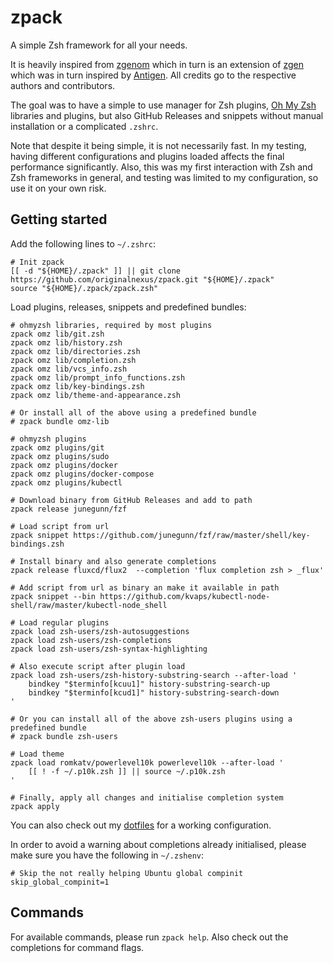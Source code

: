# zpack

A simple Zsh framework for all your needs.

It is heavily inspired from [zgenom](https://github.com/jandamm/zgenom) which in turn is an extension of [zgen](https://github.com/tarjoilija/zgen) which was in turn inspired by [Antigen](https://github.com/zsh-users/antigen). All credits go to the respective authors and contributors.

The goal was to have a simple to use manager for Zsh plugins, [Oh My Zsh](https://github.com/ohmyzsh/ohmyzsh) libraries and plugins, but also GitHub Releases and snippets without manual installation or a complicated `.zshrc`.

Note that despite it being simple, it is not necessarily fast. In my testing, having different configurations and plugins loaded affects the final performance significantly. Also, this was my first interaction with Zsh and Zsh frameworks in general, and testing was limited to my configuration, so use it on your own risk.

## Getting started

Add the following lines to `~/.zshrc`:

```shell
# Init zpack
[[ -d "${HOME}/.zpack" ]] || git clone https://github.com/originalnexus/zpack.git "${HOME}/.zpack"
source "${HOME}/.zpack/zpack.zsh"
```

Load plugins, releases, snippets and predefined bundles:

```shell
# ohmyzsh libraries, required by most plugins
zpack omz lib/git.zsh
zpack omz lib/history.zsh
zpack omz lib/directories.zsh
zpack omz lib/completion.zsh
zpack omz lib/vcs_info.zsh
zpack omz lib/prompt_info_functions.zsh
zpack omz lib/key-bindings.zsh
zpack omz lib/theme-and-appearance.zsh

# Or install all of the above using a predefined bundle
# zpack bundle omz-lib

# ohmyzsh plugins
zpack omz plugins/git
zpack omz plugins/sudo
zpack omz plugins/docker
zpack omz plugins/docker-compose
zpack omz plugins/kubectl

# Download binary from GitHub Releases and add to path
zpack release junegunn/fzf

# Load script from url
zpack snippet https://github.com/junegunn/fzf/raw/master/shell/key-bindings.zsh

# Install binary and also generate completions
zpack release fluxcd/flux2  --completion 'flux completion zsh > _flux'

# Add script from url as binary an make it available in path
zpack snippet --bin https://github.com/kvaps/kubectl-node-shell/raw/master/kubectl-node_shell

# Load regular plugins
zpack load zsh-users/zsh-autosuggestions
zpack load zsh-users/zsh-completions
zpack load zsh-users/zsh-syntax-highlighting

# Also execute script after plugin load
zpack load zsh-users/zsh-history-substring-search --after-load '
    bindkey "$terminfo[kcuu1]" history-substring-search-up
    bindkey "$terminfo[kcud1]" history-substring-search-down
'

# Or you can install all of the above zsh-users plugins using a predefined bundle
# zpack bundle zsh-users

# Load theme
zpack load romkatv/powerlevel10k powerlevel10k --after-load '
    [[ ! -f ~/.p10k.zsh ]] || source ~/.p10k.zsh
'

# Finally, apply all changes and initialise completion system
zpack apply

```

You can also check out my [dotfiles](https://github.com/OriginalNexus/dotfiles) for a working configuration.

In order to avoid a warning about completions already initialised, please make sure you have the following in `~/.zshenv`:

```shell
# Skip the not really helping Ubuntu global compinit
skip_global_compinit=1
```

## Commands

For available commands, please run `zpack help`. Also check out the completions for command flags.
